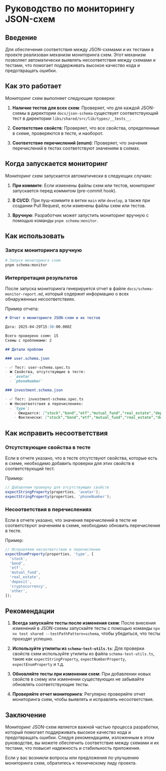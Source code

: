 # Руководство по мониторингу JSON-схем

## Введение

Для обеспечения соответствия между JSON-схемами и их тестами в проекте реализован механизм мониторинга схем. Этот механизм позволяет автоматически выявлять несоответствия между схемами и тестами, что помогает поддерживать высокое качество кода и предотвращать ошибки.

## Как это работает

Мониторинг схем выполняет следующие проверки:

1. **Наличие тестов для всех схем**: Проверяет, что для каждой JSON-схемы в директории `docs/json-schema` существует соответствующий тест в директории `libs/shared/src/lib/types/__tests__`.

2. **Соответствие свойств**: Проверяет, что все свойства, определенные в схеме, проверяются в тесте, и наоборот.

3. **Соответствие перечислений (enum)**: Проверяет, что значения перечислений в тестах соответствуют значениям в схемах.

## Когда запускается мониторинг

Мониторинг схем запускается автоматически в следующих случаях:

1. **При коммите**: Если изменены файлы схем или тестов, мониторинг запускается перед коммитом (pre-commit hook).

2. **В CI/CD**: При пуш-коммите в ветки `main` или `develop`, а также при создании Pull Request, если изменены файлы схем или тестов.

3. **Вручную**: Разработчик может запустить мониторинг вручную с помощью команды `pnpm schema:monitor`.

## Как использовать

### Запуск мониторинга вручную

```bash
# Запуск мониторинга схем
pnpm schema:monitor
```

### Интерпретация результатов

После запуска мониторинга генерируется отчет в файле `docs/schema-monitor-report.md`, который содержит информацию о всех обнаруженных несоответствиях.

Пример отчета:

```markdown
# Отчет о мониторинге JSON-схем и их тестов

Дата: 2025-04-29T15:30:00.000Z

Всего проверено схем: 15
Схемы с проблемами: 2

## Детали проблем

### user.schema.json

- ✅ Тест: user-schema.spec.ts
- ❌ Свойства, отсутствующие в тесте:
  - `avatar`
  - `phoneNumber`

### investment.schema.json

- ✅ Тест: investment-schema.spec.ts
- ❌ Несоответствия в перечислениях:
  - `type`:
    - Ожидается: ["stock","bond","etf","mutual_fund","real_estate","deposit","cryptocurrency","other"]
    - Фактически: ["stock","bond","etf","mutual_fund","real_estate","deposit","crypto","other"]
```

## Как исправить несоответствия

### Отсутствующие свойства в тесте

Если в отчете указано, что в тесте отсутствуют свойства, которые есть в схеме, необходимо добавить проверки для этих свойств в соответствующий тест.

Пример:

```typescript
// Добавляем проверку для отсутствующих свойств
expectStringProperty(properties, 'avatar');
expectStringProperty(properties, 'phoneNumber');
```

### Несоответствия в перечислениях

Если в отчете указано, что значения перечислений в тесте не соответствуют значениям в схеме, необходимо обновить перечисления в тесте.

Пример:

```typescript
// Исправляем несоответствие в перечислении
expectEnumProperty(properties, 'type', [
  'stock',
  'bond',
  'etf',
  'mutual_fund',
  'real_estate',
  'deposit',
  'cryptocurrency',
  'other',
]);
```

## Рекомендации

1. **Всегда запускайте тесты после изменения схем**: После внесения изменений в JSON-схемы запускайте тесты с помощью команды `npx nx test shared --testPathPattern=schema`, чтобы убедиться, что тесты проходят успешно.

2. **Используйте утилиты из `schema-test-utils.ts`**: Для проверки свойств схем используйте утилиты из файла `schema-test-utils.ts`, такие как `expectStringProperty`, `expectNumberProperty`, `expectEnumProperty` и т.д.

3. **Обновляйте тесты при изменении схем**: При добавлении новых свойств в схему или изменении существующих не забывайте обновлять соответствующие тесты.

4. **Проверяйте отчет мониторинга**: Регулярно проверяйте отчет мониторинга схем, чтобы выявлять и исправлять несоответствия.

## Заключение

Мониторинг JSON-схем является важной частью процесса разработки, который помогает поддерживать высокое качество кода и предотвращать ошибки. Следуя рекомендациям, изложенным в этом руководстве, вы можете обеспечить соответствие между схемами и их тестами, что повысит надежность и стабильность приложения.

Если у вас возникли вопросы или предложения по улучшению мониторинга схем, обратитесь к техническому лиду проекта.
